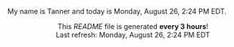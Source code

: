My name is Tanner and today is Monday, August 26, 2:24 PM EDT.

<p align="center">This <i>README</i> file is generated <b>every 3 hours</b>!</br>Last refresh: Monday, August 26, 2:24 PM EDT<br /></p>
